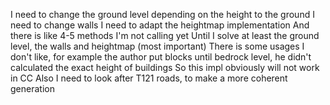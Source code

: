 I need to change the ground level depending on the height to the ground
I need to change walls
I need to adapt the heightmap implementation
And there is like 4-5 methods I'm not calling yet
Until I solve at least the ground level, the walls and heightmap (most 
important)
There is some usages I don't like, for example the author put blocks 
until bedrock level, he didn't calculated the exact height of buildings
So this impl obviously will not work in CC
Also I need to look after T121 roads, to make a more coherent generation
